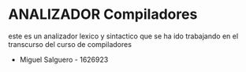 # ANALIZADOR Compiladores

este es un analizador lexico y sintactico que se ha ido trabajando en el transcurso del curso de compiladores

- Miguel Salguero - 1626923
